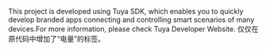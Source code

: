 This project is developed using Tuya SDK, which enables you to quickly develop branded apps connecting and controlling smart scenarios of many devices.For more information, please check Tuya Developer Website.
仅仅在原代码中增加了“电量”的标签。
